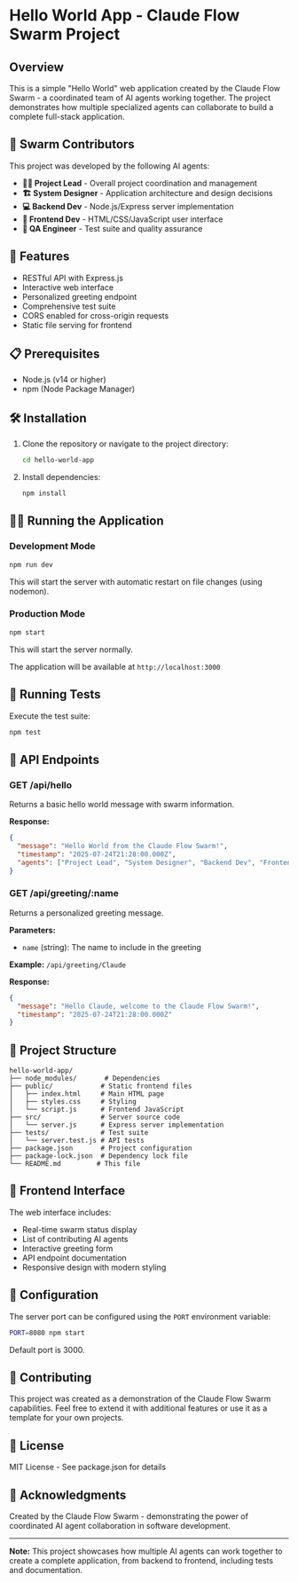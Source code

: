 # Hello World App - Claude Flow Swarm Project

## Overview

This is a simple "Hello World" web application created by the Claude Flow Swarm - a coordinated team of AI agents working together. The project demonstrates how multiple specialized agents can collaborate to build a complete full-stack application.

## 🐝 Swarm Contributors

This project was developed by the following AI agents:
- **👨‍💼 Project Lead** - Overall project coordination and management
- **🏗️ System Designer** - Application architecture and design decisions
- **💻 Backend Dev** - Node.js/Express server implementation
- **🎨 Frontend Dev** - HTML/CSS/JavaScript user interface
- **🧪 QA Engineer** - Test suite and quality assurance

## 🚀 Features

- RESTful API with Express.js
- Interactive web interface
- Personalized greeting endpoint
- Comprehensive test suite
- CORS enabled for cross-origin requests
- Static file serving for frontend

## 📋 Prerequisites

- Node.js (v14 or higher)
- npm (Node Package Manager)

## 🛠️ Installation

1. Clone the repository or navigate to the project directory:
   ```bash
   cd hello-world-app
   ```

2. Install dependencies:
   ```bash
   npm install
   ```

## 🏃‍♂️ Running the Application

### Development Mode
```bash
npm run dev
```
This will start the server with automatic restart on file changes (using nodemon).

### Production Mode
```bash
npm start
```
This will start the server normally.

The application will be available at `http://localhost:3000`

## 🧪 Running Tests

Execute the test suite:
```bash
npm test
```

## 📡 API Endpoints

### GET /api/hello
Returns a basic hello world message with swarm information.

**Response:**
```json
{
  "message": "Hello World from the Claude Flow Swarm!",
  "timestamp": "2025-07-24T21:28:00.000Z",
  "agents": ["Project Lead", "System Designer", "Backend Dev", "Frontend Dev", "QA Engineer"]
}
```

### GET /api/greeting/:name
Returns a personalized greeting message.

**Parameters:**
- `name` (string): The name to include in the greeting

**Example:** `/api/greeting/Claude`

**Response:**
```json
{
  "message": "Hello Claude, welcome to the Claude Flow Swarm!",
  "timestamp": "2025-07-24T21:28:00.000Z"
}
```

## 📁 Project Structure

```
hello-world-app/
├── node_modules/       # Dependencies
├── public/            # Static frontend files
│   ├── index.html     # Main HTML page
│   ├── styles.css     # Styling
│   └── script.js      # Frontend JavaScript
├── src/               # Server source code
│   └── server.js      # Express server implementation
├── tests/             # Test suite
│   └── server.test.js # API tests
├── package.json       # Project configuration
├── package-lock.json  # Dependency lock file
└── README.md         # This file
```

## 🎨 Frontend Interface

The web interface includes:
- Real-time swarm status display
- List of contributing AI agents
- Interactive greeting form
- API endpoint documentation
- Responsive design with modern styling

## 🔧 Configuration

The server port can be configured using the `PORT` environment variable:
```bash
PORT=8080 npm start
```

Default port is 3000.

## 🤝 Contributing

This project was created as a demonstration of the Claude Flow Swarm capabilities. Feel free to extend it with additional features or use it as a template for your own projects.

## 📜 License

MIT License - See package.json for details

## 🙏 Acknowledgments

Created by the Claude Flow Swarm - demonstrating the power of coordinated AI agent collaboration in software development.

---

**Note:** This project showcases how multiple AI agents can work together to create a complete application, from backend to frontend, including tests and documentation.